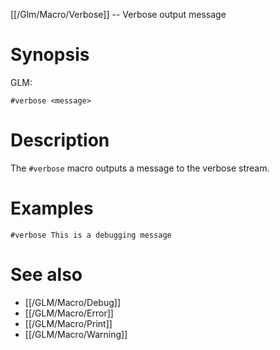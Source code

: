 [[/Glm/Macro/Verbose]] -- Verbose output message

# Synopsis
GLM:
~~~
#verbose <message>
~~~

# Description

The `#verbose` macro outputs a message to the verbose stream.

# Examples

~~~
#verbose This is a debugging message
~~~

# See also
* [[/GLM/Macro/Debug]]
* [[/GLM/Macro/Error]]
* [[/GLM/Macro/Print]]
* [[/GLM/Macro/Warning]]

